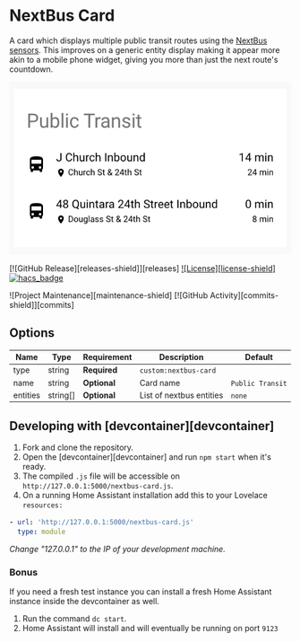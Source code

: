 # NextBus Card

A card which displays multiple public transit routes using the [NextBus sensors](https://www.home-assistant.io/integrations/nextbus/). This improves on a generic entity display making it appear more akin to a mobile phone widget, giving you more than just the next route's countdown.

![Screenshot](/screenshot.png?raw=true 'Example Card')

[![GitHub Release][releases-shield]][releases]
[![License][license-shield]](LICENSE.md)
[![hacs_badge](https://img.shields.io/badge/HACS-Custom-orange.svg?style=for-the-badge)](https://github.com/custom-components/hacs)

![Project Maintenance][maintenance-shield]
[![GitHub Activity][commits-shield]][commits]

## Options

| Name     | Type     | Requirement  | Description              | Default          |
| -------- | -------- | ------------ | ------------------------ | ---------------- |
| type     | string   | **Required** | `custom:nextbus-card`    |
| name     | string   | **Optional** | Card name                | `Public Transit` |
| entities | string[] | **Optional** | List of nextbus entities | `none`           |

## Developing with [devcontainer][devcontainer]

1. Fork and clone the repository.
2. Open the [devcontainer][devcontainer] and run `npm start` when it's ready.
3. The compiled `.js` file will be accessible on
   `http://127.0.0.1:5000/nextbus-card.js`.
4. On a running Home Assistant installation add this to your Lovelace
   `resources:`

```yaml
- url: 'http://127.0.0.1:5000/nextbus-card.js'
  type: module
```

_Change "127.0.0.1" to the IP of your development machine._

### Bonus

If you need a fresh test instance you can install a fresh Home Assistant instance inside the devcontainer as well.

1. Run the command `dc start`.
2. Home Assistant will install and will eventually be running on port `9123`
